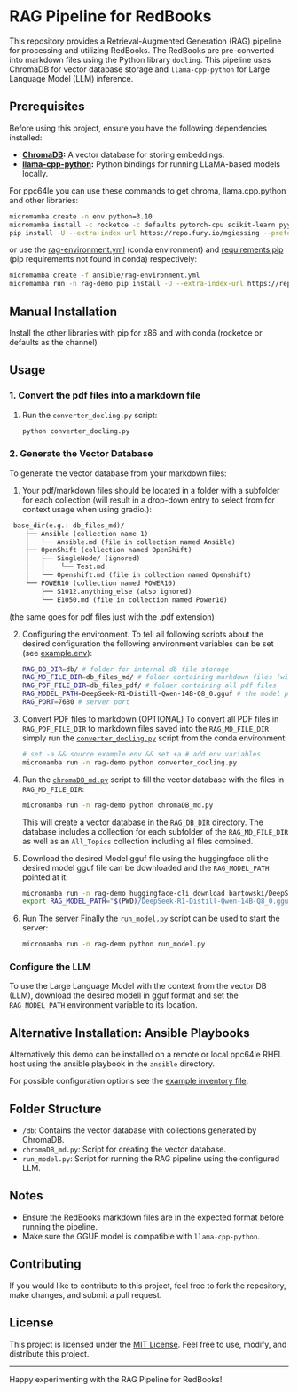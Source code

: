# RAG Pipeline for RedBooks

This repository provides a Retrieval-Augmented Generation (RAG) pipeline for processing and utilizing RedBooks. The RedBooks are pre-converted into markdown files using the Python library `docling`. This pipeline uses ChromaDB for vector database storage and `llama-cpp-python` for Large Language Model (LLM) inference.

## Prerequisites

Before using this project, ensure you have the following dependencies installed:

- **[ChromaDB](https://github.com/chroma-core/chroma):** A vector database for storing embeddings.
- **[llama-cpp-python](https://github.com/abetlen/llama-cpp-python):** Python bindings for running LLaMA-based models locally.

For ppc64le you can use these commands to get chroma, llama.cpp.python and other libraries:
```sh
micromamba create -n env python=3.10
micromamba install -c rocketce -c defaults pytorch-cpu scikit-learn pyyaml httptools onnxruntime "pandas<1.6.0" tokenizers
pip install -U --extra-index-url https://repo.fury.io/mgiessing --prefer-binary chromadb transformers psutil langchain sentence_transformers gradio==3.50.2 llama-cpp-python
```

or use the [rag-environment.yml](ansible/rag-environment.yml) (conda environment) and [requirements.pip](ansible/requirements.txt) (pip requirements not found in conda) respectively:
```sh
micromamba create -f ansible/rag-environment.yml
micromamba run -n rag-demo pip install -U --extra-index-url https://repo.fury.io/mgiessing --prefer-binary -r ansible/requirements.txt
```


## Manual Installation

Install the other libraries with pip for x86 and with conda (rocketce or defaults as the channel)

## Usage

### 1. Convert the pdf files into a markdown file

1. Run the `converter_docling.py` script:
   ```bash
   python converter_docling.py
   ```

### 2. Generate the Vector Database

To generate the vector database from your markdown files:


1. Your pdf/markdown files should be located in a folder with a subfolder for each collection (will result in a drop-down entry to select from for context usage when using gradio.):
```txt
 base_dir(e.g.: db_files_md)/
    ├── Ansible (collection name 1)
    │   └── Ansible.md (file in collection named Ansible)
    ├── OpenShift (collection named OpenShift)
    │   ├── SingleNode/ (ignored)
    │   │    └── Test.md 
    │   └── Openshift.md (file in collection named Openshift)
    └── POWER10 (collection named POWER10)
        ├── S1012.anything_else (also ignored)
        └── E1050.md (file in collection named Power10)
``` 
(the same goes for pdf files just with the .pdf extension)

2. Configuring the environment. 
   To tell all following scripts about the desired configuration the following environment variables can be set (see [example.env](example.env)):
   ```sh
   RAG_DB_DIR=db/ # folder for internal db file storage
   RAG_MD_FILE_DIR=db_files_md/ # folder containing markdown files (will also be filled when running the converting step)
   RAG_PDF_FILE_DIR=db_files_pdf/ # folder containing all pdf files
   RAG_MODEL_PATH=DeepSeek-R1-Distill-Qwen-14B-Q8_0.gguf # the model path to use
   RAG_PORT=7680 # server port
   ```

3. Convert PDF files to markdown (OPTIONAL)
   To convert all PDF files in `RAG_PDF_FILE_DIR` to markdown files saved into the `RAG_MD_FILE_DIR` simply run the [`converter_docling.py`](converter_docling.py) script from the conda environment:
   ```sh
   # set -a && source example.env && set +a # add env variables
   micromamba run -n rag-demo python converter_docling.py
   ```

4. Run the [`chromaDB_md.py`](chromaDB_md.py) script to fill the vector database with the files in `RAG_MD_FILE_DIR`:
   ```sh
   micromamba run -n rag-demo python chromaDB_md.py
   ```
   This will create a vector database in the `RAG_DB_DIR` directory. The database includes a collection for each subfolder of the `RAG_MD_FILE_DIR` as well as an `All_Topics` collection including all files combined.
5. Download the desired Model gguf file
   using the huggingface cli the desired model gguf file can be downloaded and the `RAG_MODEL_PATH` pointed at it:
   ```sh
   micromamba run -n rag-demo huggingface-cli download bartowski/DeepSeek-R1-Distill-Qwen-14B-GGUF --include "DeepSeek-R1-Distill-Qwen-14B-Q8_0.gguf" --local-dir ./
   export RAG_MODEL_PATH="$(PWD)/DeepSeek-R1-Distill-Qwen-14B-Q8_0.gguf"
   ```

6. Run The server
   Finally the [`run_model.py`](run_model.py) script can be used to start the server:
   ```sh
   micromamba run -n rag-demo python run_model.py
   ```

### Configure the LLM

To use the Large Language Model with the context from the vector DB (LLM), download the desired modell in gguf format and set the `RAG_MODEL_PATH` environment variable to its location.

## Alternative Installation: Ansible Playbooks

Alternatively this demo can be installed on a remote or local ppc64le RHEL host using the ansible playbook in the `ansible` directory.

For possible configuration options see the [example inventory file](ansible/example-inventory.yml).

## Folder Structure

- `/db`: Contains the vector database with collections generated by ChromaDB.
- `chromaDB_md.py`: Script for creating the vector database.
- `run_model.py`: Script for running the RAG pipeline using the configured LLM.

## Notes

- Ensure the RedBooks markdown files are in the expected format before running the pipeline.
- Make sure the GGUF model is compatible with `llama-cpp-python`.

## Contributing

If you would like to contribute to this project, feel free to fork the repository, make changes, and submit a pull request. 

## License

This project is licensed under the [MIT License](LICENSE). Feel free to use, modify, and distribute this project.

---

Happy experimenting with the RAG Pipeline for RedBooks!

